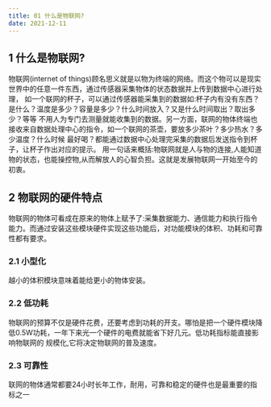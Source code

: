 ```yaml
---
title: 01 什么是物联网?
date: 2021-12-11
---
```


## 1 什么是物联网?
物联网(internet of things)顾名思义就是以物为终端的网络。而这个物可以是现实世界中的任意一件东西，通过传感器采集物体的状态数据并上传到数据中心进行处理，
如一个联网的杯子，可以通过传感器能采集到的数据如:杯子内有没有东西？是什么？温度是多少？容量是多少？什么时间放入？又是什么时间取出？取出多少？等等
不用人为专门去测量就能收集到的数据。另一方面，联网的物体终端也接收来自数据处理中心的指令，如一个联网的茶壶，要放多少茶叶？多少热水？多少温度？什么时候
最好喝？都能通过数据中心处理完采集的数据后发送指令到杯子，让杯子作出对应的提示。
用一句话来概括:物联网就是人与物的连接,人能知道物的状态，也能操控物,从而解放人的心智负担。这就是发展物联网一开始至今的初衷。

## 2 物联网的硬件特点
物联网的物体可看成在原来的物体上赋予了:采集数据能力、通信能力和执行指令能力。而通过安装这些模块硬件实现这些功能后，对功能模块的体积、功耗和可靠性都有要求。
### 2.1 小型化
越小的体积模块意味着能给更小的物体安装。
### 2.2 低功耗
物联网的预算不仅是硬件花费，还要考虑到功耗的开支。哪怕是把一个硬件模块降低0.5W功耗，一年下来光一个硬件的电费就能省下好几元。低功耗指标能直接影响物联网的
规模化,它将决定物联网的普及速度。
### 2.3 可靠性
联网的物体通常都要24小时长年工作，耐用，可靠和稳定的硬件也是最重要的指标之一
